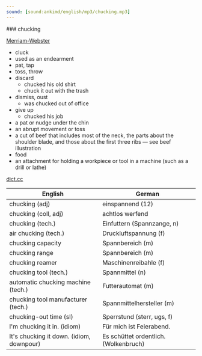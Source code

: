 ```yaml
---
sound: [sound:ankimd/english/mp3/chucking.mp3]
---
```


\### chucking

[Merriam-Webster](https://www.merriam-webster.com/dictionary/chucking)

- cluck
- used as an endearment
- pat, tap
- toss, throw
- discard
    - chucked his old shirt
    - chuck it out with the trash
- dismiss, oust
    - was chucked out of office
- give up
    - chucked his job
- a pat or nudge under the chin
- an abrupt movement or toss
- a cut of beef that includes most of the neck, the parts about the shoulder blade, and those about the first three ribs — see beef illustration
- food
- an attachment for holding a workpiece or tool in a machine (such as a drill or lathe)

[dict.cc](https://www.dict.cc/chucking)

| English        | German       |
| -------------- | ------------ |
| chucking (adj) | einspannend (12) |
| chucking (coll, adj) | achtlos werfend |
| chucking (tech.) | Einfuttern (Spannzange, n) |
| air chucking (tech.) | Druckluftspannung (f) |
| chucking capacity | Spannbereich (m) |
| chucking range | Spannbereich (m) |
| chucking reamer | Maschinenreibahle (f) |
| chucking tool (tech.) | Spannmittel (n) |
| automatic chucking machine (tech.) | Futterautomat (m) |
| chucking tool manufacturer (tech.) | Spannmittelhersteller (m) |
| chucking-out time (sl) | Sperrstund (sterr, ugs, f) |
| I'm chucking it in. (idiom) | Für mich ist Feierabend. |
| It's chucking it down. (idiom, downpour) | Es schüttet ordentlich. (Wolkenbruch) |
